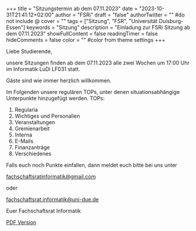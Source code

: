 +++
title = "Sitzungstermin ab dem 07.11.2023"
date = "2023-10-31T21:41:12+02:00"
author = "FSRi"
draft = "false"
authorTwitter = "" #do not include @
cover = ""
tags = ["Sitzung", "FSR", "Universität Duisburg-Essen"]
keywords = "Sitzung"
description = "Einladung zur FSRi Sitzung ab dem 07.11.2023"
showFullContent = false
readingTimer = false
hideComments = false
color = "" #color from theme settings
+++

Liebe Studierende,

unsere Sitzungen finden ab dem 07.11.2023 alle zwei Wochen um 17:00 Uhr im Informatik LuDi LF031 statt.

Gäste sind wie immer herzlich willkommen.

Im Folgenden unsere regulären TOPs, unter denen situationsabhängige Unterpunkte 
hinzugefügt werden.
TOPs:

1. Regularia
2. Wichtiges und Personalien
3. Veranstaltungen
4. Gremienarbeit
5. Interna
6. E-Mails
7. Finanzanträge
8. Verschiedenes

Falls euch noch Punkte einfallen, dann meldet euch bitte bei uns unter

fachschaftsratinformatik@gmail.com

oder

fachschaftsrat.informatik@uni-due.de

Euer Fachschaftsrat Informatik

[PDF Version](/einladung_2023_11_07.pdf)

